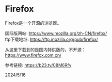 # Firefox

Firefox是一个开源的浏览器。  

国际版网站: https://www.mozilla.org/zh-CN/firefox/  
ftp下载地址: https://ftp.mozilla.org/pub/firefox/  

从这里下载到的是国内特供版的，不开源：  
https://www.firefox.com.cn/  


参考链接: https://b23.tv/08M6Rfy  


2024/5/16  
